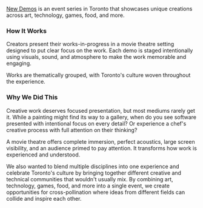 [New Demos](newdemos.ca) is an event series in Toronto that showcases unique creations across art, technology, games, food, and more.

### How It Works 

Creators present their works-in-progress in a movie theatre setting designed to put clear focus on the work. Each demo is staged intentionally using visuals, sound, and atmosphere to make the work memorable and engaging.

Works are thematically grouped, with Toronto's culture woven throughout the experience.

### Why We Did This 

Creative work deserves focused presentation, but most mediums rarely get it. While a painting might find its way to a gallery, when do you see software presented with intentional focus on every detail? Or experience a chef's creative process with full attention on their thinking?

A movie theatre offers complete immersion, perfect acoustics, large screen visibility, and an audience primed to pay attention. It transforms how work is experienced and understood.

We also wanted to blend multiple disciplines into one experience and celebrate Toronto's culture by bringing together different creative and technical communities that wouldn't usually mix. By combining art, technology, games, food, and more into a single event, we create opportunities for cross-pollination where ideas from different fields can collide and inspire each other.